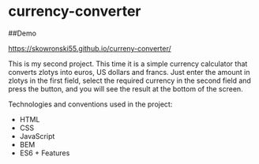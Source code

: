 # currency-converter

##Demo

https://skowronski55.github.io/curreny-converter/

This is my second project. This time it is a simple currency calculator that converts zlotys into euros, US dollars and francs.
Just enter the amount in zlotys in the first field, select the required currency in the second field and press the button, and you will see the result at the bottom of the screen.

Technologies and conventions used in the project:
- HTML
- CSS
- JavaScript
- BEM
- ES6 + Features
